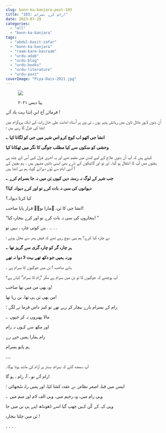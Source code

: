 ```yaml
---
slug: bonn-ka-banjara-post-103
title: "103: رام کرے بسرام!"
date: 2023-07-29
categories: 
  - "all"
  - "bonn-ka-banjara"
tags: 
  - "abdul-basit-zafar"
  - "bonn-ka-banjara"
  - "raam-kare-basraam"
  - "urdu-adab"
  - "urdu-blog"
  - "urdu-books"
  - "urdu-literature"
  - "urdu-post"
coverImage: "Piya-Dais-2021.jpg"
---
```


<figure>

![](images/Black-Cat-Lahore-1-300x225.jpg)

<figcaption>

پیا دیس ۲۰۲۱

</figcaption>

</figure>

فرمائے آج ابنِ اِنشؔا بہت یاد آئے !

اُن دِنوں لاہور ماڈل ٹاون میں رہائش پذیر ہوں ، ٹی وی پر اُستاد امانت علی خانؔ رات کے ایک پروگرام میں اِنشا کی غزل گا رہے ہیں ؛

**؎ انشاؔ جی اٹھو اب کوچ کرو اس شہر میں جی کو لگانا کیا**

**وحشی کو سکوں سے کیا مطلب جوگی کا نگر میں ٹھکانا کیا**

کہتے ہیں کہ آپ اُن دِنوں علاج کے لیے لندن میں مقیم تھے اور یہ آخری غزل کہی اُس کے چند ہی ہفتوں میں آپ کا انتقال ہو گیا۔ اور تو اور گائیکوں کے بارے بھی ایسی باتیں مشہور ہیں ۔ ہم بچپن کے اُنہی ایام سے یُوں دہراتے گویا، ہم ہی اِنشا ہیں !

**؎ جب شہر کے لوگ نہ رستہ دیں کیوں بَن میں نہ جا بسرام کرے**

**دیوانوں کی سی نہ بات کرے تو اور کرے دیوانہ کیا؟**

کیا کرتا دیوانہ؟

انشا جی کا بَن، ہمارا بونؔ قرار پایا صاحب!

“بنجاروں کی سی نہ بات کرے تو اور کرے بنجارہ کیا! “

بنے کوئی چارہ ، نہیں تو . .. . .

بے چارہ کیا کرے؟ ہم یہی سوچ رہے تھے کہ فیضؔ پھر سے مخل ہوئے ؛

**؎ ہر چارہ گر کو چارہ گری سے گریز تھا**

**ورنہ ہمیں جو دکھ تھے بہت لا دوا نہ تھے**

ہائے صاحب ! بَن میں جوگیوں کا بسرام ہے ۔

آپ پوچھے کہ جوگیوں کا تو بَن میں بسرام ہے مگر “رام کا بسرام” کہاں ہے؟

وہ بھی من میں تھا صاحب!

من بھی بَن ہی تھا، بن رہا تھا!

رام کے بسرام بارے بیچار کر رہے تھے تو کبیرؔ داس فرما نے لگے ؛

؎ مالا پھیروں نہ کر جپوں

اور مکھ سے کہوں نہ رام

رام ہمارا ہمیں جپے رے

ہم پایو بسرام

۔۔۔

آپ سمجھ گئے کہ بسرام، بستر پر آرام کی مانند ہوتا ہوگا۔

رام آئے تو ، آ، رام ، ہو گا!

ایسے میں قبلہ اصغر نظامیؔ نے عقدہ کشا کیا، اور ہمیں راہ سُجھائی ؛

؎ وہی رام میں، وہ رحیم میں، وہی الف لام اور میم میں

وہی کہہ کے کُن کہیں چھپ گیا اسے ڈھونڈھ اپنے ہی بن میں جا

بَن میں چلتا بنجارہ !

۔ ۔ ۔
